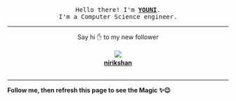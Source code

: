 <p align='center'>
    <samp>Hello there! I'm <b><a href='https://github.com/abdelyouni'>YOUNI</a></b>.<br>
        I'm a Computer Science engineer.
    </samp>
</p>
<hr>
<p align='center'>
    <span>Say hi ✋ to my new follower </span></br></br>
    <img src='https://itspot.ma/github/nirikshan_avatar.png'><b></br>
    <a href='https://github.com/nirikshan'>nirikshan</a></b></br></br>
</p>
<hr>
<b>Follow me, then refresh this page to see the Magic ✨😉</b>